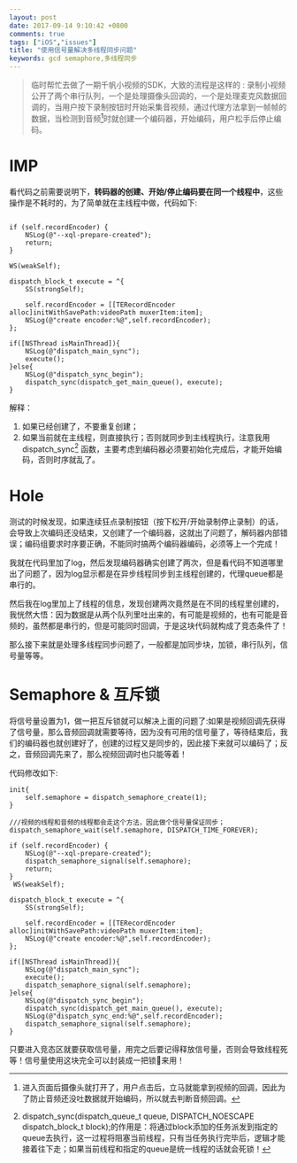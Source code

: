 ```yaml
---
layout: post
date: 2017-09-14 9:10:42 +0800
comments: true
tags: ["iOS","issues"]
title: "使用信号量解决多线程同步问题"
keywords: gcd semaphore,多线程同步
---
```


> 临时帮忙去做了一期千帆小视频的SDK，大致的流程是这样的 : 录制小视频公开了两个串行队列，一个是处理摄像头回调的，一个是处理麦克风数据回调的，当用户按下录制按钮时开始采集音视频，通过代理方法拿到一帧帧的数据，当检测到音频[^1]时就创建一个编码器，开始编码，用户松手后停止编码。

# IMP

看代码之前需要说明下，**转码器的创建、开始/停止编码要在同一个线程中**，这些操作是不耗时的，为了简单就在主线程中做，代码如下:

```objc

if (self.recordEncoder) {
    NSLog(@"--xql-prepare-created");
    return;
}

WS(weakSelf);

dispatch_block_t execute = ^{
    SS(strongSelf);

    self.recordEncoder = [[TERecordEncoder alloc]initWithSavePath:videoPath muxerItem:item];
    NSLog(@"create encoder:%@",self.recordEncoder);
};

if([NSThread isMainThread]){
    NSLog(@"dispatch_main_sync");
    execute();
}else{
    NSLog(@"dispatch_sync_begin");
    dispatch_sync(dispatch_get_main_queue(), execute);
}
```

解释：

1. 如果已经创建了，不要重复创建；
2. 如果当前就在主线程，则直接执行；否则就同步到主线程执行，注意我用 dispatch_sync[^2] 函数，主要考虑到编码器必须要初始化完成后，才能开始编码，否则时序就乱了。

# Hole

测试的时候发现，如果连续狂点录制按钮（按下松开/开始录制停止录制）的话，会导致上次编码还没结束，又创建了一个编码器，这就出了问题了，解码器内部错误；编码组要求时序要正确，不能同时搞两个编码器编码，必须等上一个完成！

我就在代码里加了log，然后发现编码器确实创建了两次，但是看代码不知道哪里出了问题了，因为log显示都是在异步线程同步到主线程创建的，代理queue都是串行的。

然后我在log里加上了线程的信息，发现创建两次竟然是在不同的线程里创建的，我恍然大悟：因为数据是从两个队列里吐出来的，有可能是视频的，也有可能是音频的，虽然都是串行的，但是可能同时回调，于是这块代码就构成了竞态条件了！

那么接下来就是处理多线程同步问题了，一般都是加同步块，加锁，串行队列，信号量等等。

# Semaphore & 互斥锁

将信号量设置为1，做一把互斥锁就可以解决上面的问题了:如果是视频回调先获得了信号量，那么音频回调就需要等待，因为没有可用的信号量了，等待结束后，我们的编码器也就创建好了，创建的过程又是同步的，因此接下来就可以编码了；反之，音频回调先来了，那么视频回调时也只能等着！

代码修改如下:

```objc
init{
	self.semaphore = dispatch_semaphore_create(1);
}
```

```objc
///视频的线程和音频的线程都会走这个方法，因此做个信号量保证同步；
dispatch_semaphore_wait(self.semaphore, DISPATCH_TIME_FOREVER);

if (self.recordEncoder) {
    NSLog(@"--xql-prepare-created");
    dispatch_semaphore_signal(self.semaphore);
    return;
}
 WS(weakSelf);

dispatch_block_t execute = ^{
    SS(strongSelf);

    self.recordEncoder = [[TERecordEncoder alloc]initWithSavePath:videoPath muxerItem:item];
    NSLog(@"create encoder:%@",self.recordEncoder);
};

if([NSThread isMainThread]){
    NSLog(@"dispatch_main_sync");
    execute();
    dispatch_semaphore_signal(self.semaphore);
}else{
    NSLog(@"dispatch_sync_begin");
    dispatch_sync(dispatch_get_main_queue(), execute);
    NSLog(@"dispatch_sync_end:%@",self.recordEncoder);
    dispatch_semaphore_signal(self.semaphore);
}
```

只要进入竞态区就要获取信号量，用完之后要记得释放信号量，否则会导致线程死等！信号量使用这块完全可以封装成一把锁🔐来用！



[^1]: 进入页面后摄像头就打开了，用户点击后，立马就能拿到视频的回调，因此为了防止音频还没吐数据就开始编码，所以就去判断音频回调。

[^2]: dispatch_sync(dispatch_queue_t queue, DISPATCH_NOESCAPE dispatch_block_t block);的作用是：将通过block添加的任务派发到指定的queue去执行，这一过程将阻塞当前线程，只有当任务执行完毕后，逻辑才能接着往下走；如果当前线程和指定的queue是统一线程的话就会死锁！
